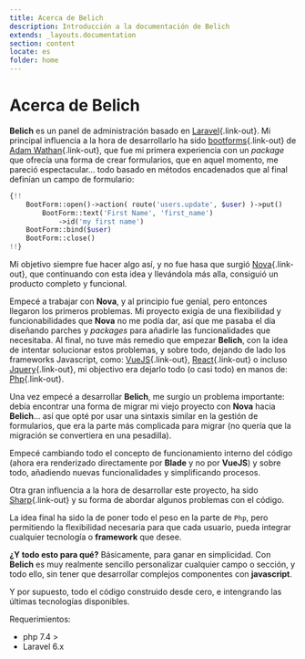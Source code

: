 ```yaml
---
title: Acerca de Belich
description: Introducción a la documentación de Belich
extends: _layouts.documentation
section: content
locate: es
folder: home
---
```


# Acerca de Belich

**Belich** es un panel de administración basado en [Laravel](https://laravel.com){.link-out}. Mi principal influencia a la hora de desarrollarlo ha sido [bootforms](https://github.com/adamwathan/bootforms){.link-out} de [Adam Wathan](https://adamwathan.me/){.link-out}, que fue mi primera experiencia con un *package* que ofrecía una forma de crear formularios, que en aquel momento, me pareció espectacular... todo basado en métodos encadenados que al final definían un campo de formulario:

```php
{!! 
    BootForm::open()->action( route('users.update', $user) )->put()
        BootForm::text('First Name', 'first_name') 
            ->id('my first name')
    BootForm::bind($user)
    BootForm::close()
!!}
```

Mi objetivo siempre fue hacer algo así, y no fue hasa que surgió [Nova](https://nova.laravel.com){.link-out}, que continuando con esta idea y llevándola más alla, consiguió un producto completo y funcional. 

Empecé a trabajar con **Nova**, y al principio fue genial, pero entonces llegaron los primeros problemas. Mi proyecto exigía de una flexibilidad y funcionabilidades que **Nova** no me podía dar, así que me pasaba el día diseñando parches y *packages* para añadirle las funcionalidades que necesitaba. Al final, no tuve más remedio que empezar **Belich**, con la idea de intentar solucionar estos problemas, y sobre todo, dejando de lado los frameworks Javascript, como: [VueJS](https://vuejs.org/){.link-out}, [React](https://reactjs.org){.link-out} o incluso [Jquery](https://jquery.com/){.link-out}, mi objectivo era dejarlo todo (o casi todo) en manos de: [Php](http://php.net){.link-out}. 

Una vez empecé a desarrollar **Belich**, me surgío un problema importante: debía encontrar una forma de migrar mi viejo proyecto con **Nova** hacia **Belich**... así que opté por usar una sintaxis similar en la gestión de formularios, que era la parte más complicada para migrar (no quería que la migración se convertiera en una pesadilla).

Empecé cambiando todo el concepto de funcionamiento interno del código (ahora era renderizado directamente por **Blade** y no por **VueJS**) y sobre todo, añadiendo nuevas funcionalidades y simplificando procesos.

Otra gran influencia a la hora de desarrollar este proyecto, ha sido [Sharp](https://github.com/code16/sharp){.link-out} y su forma de abordar algunos problemas con el código.

La idea final ha sido la de poner todo el peso en la parte de `Php`, pero permitiendo la flexibilidad necesaria para que cada usuario, pueda integrar cualquier tecnología o **framework** que desee.

**¿Y todo esto para qué?** Básicamente, para ganar en simplicidad. Con **Belich** es muy realmente sencillo personalizar cualquier campo o sección, y todo ello, sin tener que desarrollar complejos componentes con **javascript**. 

Y por supuesto, todo el código construido desde cero, e intengrando las últimas tecnologías disponibles.

Requerimientos:

- php 7.4 >
- Laravel 6.x
